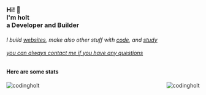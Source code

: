  
<h3>Hi! 👋<br>I'm holt<br>a Developer and Builder</h3>
<h6>I build <a href="https://codingholt.tech/">websites</a>, make also other stuff with <a href="https://github.com/codingholt?tab=repositories">code</a>, and <a href="">study</a><br><br><a href="mailto:contact@codingholt.tech">you can always contact me if you have any questions</a></h6>


<h4>Here are some stats</h3>
<p>
<img align="left" src="https://github-readme-stats.vercel.app/api?username=codingholt&show_icons=true&locale=en" alt="codingholt" />

<img align="right" src="https://github-readme-streak-stats.herokuapp.com/?user=codingholt&" alt="codingholt" />
</p>
